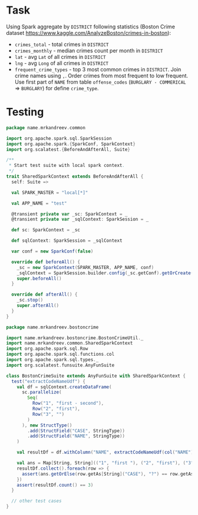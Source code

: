 # Task

Using Spark aggregate by `DISTRICT` following statistics (Boston Crime
dataset https://www.kaggle.com/AnalyzeBoston/crimes-in-boston):

- `crimes_total` - total crimes in `DISTRICT`
- `crimes_monthly` - median crimes count per month in `DISTRICT`
- `lat` - avg `Lat` of all crimes in `DISTRICT`
- `lng` - avg `Long` of all crimes in `DISTRICT`
- `frequent_crime_types` - top 3 most common crimes in `DISTRICT`. Join crime names using `,`. Order crimes from most
  frequent to low frequent. Use first part of `NAME` from table `offense_codes` (`BURGLARY - COMMERICAL` => `BURGLARY`)
  for define `crime_type`.

# Testing

```scala
package name.mrkandreev.common

import org.apache.spark.sql.SparkSession
import org.apache.spark.{SparkConf, SparkContext}
import org.scalatest.{BeforeAndAfterAll, Suite}

/**
 * Start test suite with local spark context.
 */
trait SharedSparkContext extends BeforeAndAfterAll {
  self: Suite =>

  val SPARK_MASTER = "local[*]"

  val APP_NAME = "test"

  @transient private var _sc: SparkContext = _
  @transient private var _sqlContext: SparkSession = _

  def sc: SparkContext = _sc

  def sqlContext: SparkSession = _sqlContext

  var conf = new SparkConf(false)

  override def beforeAll() {
    _sc = new SparkContext(SPARK_MASTER, APP_NAME, conf)
    _sqlContext = SparkSession.builder.config(_sc.getConf).getOrCreate()
    super.beforeAll()
  }

  override def afterAll() {
    _sc.stop()
    super.afterAll()
  }
}
```

```scala
package name.mrkandreev.bostoncrime

import name.mrkandreev.bostoncrime.BostonCrimeUtil._
import name.mrkandreev.common.SharedSparkContext
import org.apache.spark.sql.Row
import org.apache.spark.sql.functions.col
import org.apache.spark.sql.types._
import org.scalatest.funsuite.AnyFunSuite

class BostonCrimeSuite extends AnyFunSuite with SharedSparkContext {
  test("extractCodeNameUdf") {
    val df = sqlContext.createDataFrame(
      sc.parallelize(
        Seq(
          Row("1", "first - second"),
          Row("2", "first"),
          Row("3", "")
        )
      ), new StructType()
        .add(StructField("CASE", StringType))
        .add(StructField("NAME", StringType))
    )

    val resultDf = df.withColumn("NAME", extractCodeNameUdf(col("NAME")))

    val ans = Map[String, String](("1", "first "), ("2", "first"), ("3", ""))
    resultDf.collect().foreach(row => {
      assert(ans.getOrElse(row.getAs[String]("CASE"), "?") == row.getAs[String]("NAME"))
    })
    assert(resultDf.count() == 3)
  }

  // other test cases
}
```
